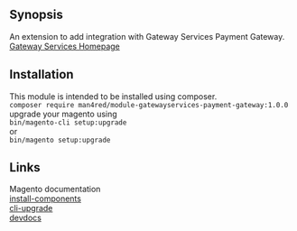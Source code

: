 ## Synopsis
An extension to add integration with Gateway Services Payment Gateway.  
[Gateway Services Homepage](https://gateway-services.com)

## Installation
This module is intended to be installed using composer.  
```composer require man4red/module-gatewayservices-payment-gateway:1.0.0```  
upgrade your magento using  
```bin/magento-cli setup:upgrade```  
or  
```bin/magento setup:upgrade```  

## Links
Magento documentation  
[install-components](https://devdocs.magento.com/cloud/howtos/install-components.html)  
[cli-upgrade](https://devdocs.magento.com/guides/v2.4/comp-mgr/cli/cli-upgrade.html)  
[devdocs](https://devdocs.magento.com)  
